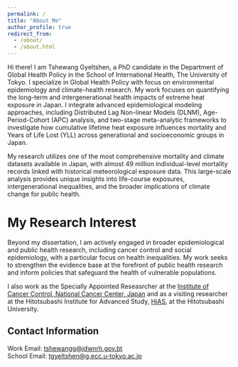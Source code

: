 ```yaml
---
permalink: /
title: "About Me"
author_profile: true
redirect_from: 
  - /about/
  - /about.html
---
```


Hi there! 
I am Tshewang Gyeltshen, a PhD candidate in the Department of Global Health Policy in the School of International Health, The University of Tokyo. I specialize in Global Health Policy with focus on environmental epidemiology and climate-health research. My work focuses on quantifying the long-term and intergenerational health impacts of extreme heat exposure in Japan. I integrate advanced epidemiological modeling approaches, including Distributed Lag Non-linear Models (DLNM), Age-Period-Cohort (APC) analysis, and two-stage meta-analytic frameworks to investigate how cumulative lifetime heat exposure influences mortality and Years of Life Lost (YLL) across generational and socioeconomic groups in Japan.

My research utilizes one of the most comprehensive mortality and climate datasets available in Japan, with almost 49 million individual-level mortality records linked with historical meteorological esposure data. This large-scale analysis provides unique insights into life-course exposures, intergenerational inequalities, and the broader implications of climate change for public health.

My Research Interest
======
Beyond my dissertation, I am actively engaged in broader epidemiological and public health research, including cancer control and social epidemiology, with a particular focus on health inequalities. My work seeks to strengthen the evidence base at the forefront of public health research and inform policies that safeguard the health of vulnerable populations.

I also work as the Specially Appointed Reseasrcher at the [Institute of Cancer Control, National Cancer Center, Japan](https://www.ncc.go.jp/en/icc/index.html) and as a visiting researcher at the  Hitotsubashi Institute for Advanced Study, [HiAS](https://hias.hit-u.ac.jp/en/), at the Hitotsubashi University.


Contact Information
------
Work Email:  [tshewangg@jdwnrh.gov.bt](tshewangg@jdwnrh.gov.bt)     
School Email:  [tgyeltshen@g.ecc.u-tokyo.ac.jp](tgyeltshen@g.ecc.u-tokyo.ac.jp)
